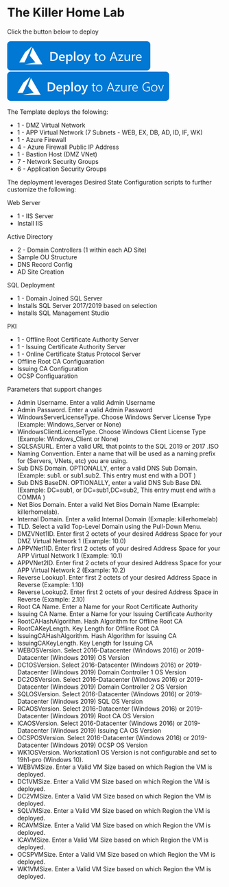 # The Killer Home Lab

Click the button below to deploy

[![Deploy To Azure](https://raw.githubusercontent.com/Azure/azure-quickstart-templates/master/1-CONTRIBUTION-GUIDE/images/deploytoazure.svg?sanitize=true)](https://portal.azure.com/#create/Microsoft.Template/uri/https%3A%2F%2Fraw.githubusercontent.com%2Felliottfieldsjr%2FKillerHomeLab%2FDevelopment%2FAzure-Firewall%2Fazuredeploy.json)
[![Deploy To Azure US Gov](https://raw.githubusercontent.com/Azure/azure-quickstart-templates/master/1-CONTRIBUTION-GUIDE/images/deploytoazuregov.svg?sanitize=true)](https://portal.azure.us/#create/Microsoft.Template/uri/https%3A%2F%2Fraw.githubusercontent.com%2Felliottfieldsjr%2FKillerHomeLab%2FDevelopment%2FAzure-Firewall%2Fazuredeploy.json)

The Template deploys the folowing:

- 1 - DMZ Virtual Network
- 1 - APP Virtual Network (7 Subnets - WEB, EX, DB, AD, ID, IF, WK)
- 1 - Azure Firewall
- 4 - Azure Firewall Public IP Address
- 1 - Bastion Host (DMZ VNet)
- 7 - Network Security Groups
- 6 - Application Security Groups

The deployment leverages Desired State Configuration scripts to further customize the following:

Web Server
- 1 - IIS Server
- Install IIS

Active Directory
- 2 - Domain Controllers (1 within each AD Site)
- Sample OU Structure
- DNS Record Config
- AD Site Creation

SQL Deployment
- 1 - Domain Joined SQL Server
- Installs SQL Server 2017/2019 based on selection
- Installs SQL Management Studio

PKI
- 1 - Offline Root Certificate Authority Server
- 1 - Issuing Certificate Authority Server
- 1 - Online Certificate Status Protocol Server
- Offline Root CA Configuaration
- Issuing CA Configuration
- OCSP Configuaration

Parameters that support changes
- Admin Username.  Enter a valid Admin Username
- Admin Password.  Enter a valid Admin Password
- WindowsServerLicenseType.  Choose Windows Server License Type (Example:  Windows_Server or None)
- WindowsClientLicenseType.  Choose Windows Client License Type (Example:  Windows_Client or None)
- SQLSASURL.  Enter a valid URL that points to the SQL 2019 or 2017 .ISO
- Naming Convention. Enter a name that will be used as a naming prefix for (Servers, VNets, etc) you are using.
- Sub DNS Domain.  OPTIONALLY, enter a valid DNS Sub Domain. (Example:  sub1. or sub1.sub2.    This entry must end with a DOT )
- Sub DNS BaseDN.  OPTIONALLY, enter a valid DNS Sub Base DN. (Example:  DC=sub1, or DC=sub1,DC=sub2,    This entry must end with a COMMA )
- Net Bios Domain.  Enter a valid Net Bios Domain Name (Example:  killerhomelab).
- Internal Domain.  Enter a valid Internal Domain (Exmaple:  killerhomelab)
- TLD.  Select a valid Top-Level Domain using the Pull-Down Menu.
- DMZVNet1ID.  Enter first 2 octets of your desired Address Space for your DMZ Virtual Network 1 (Example:  10.0)
- APPVNet1ID.  Enter first 2 octets of your desired Address Space for your APP Virtual Network 1 (Example:  10.1)
- APPVNet2ID.  Enter first 2 octets of your desired Address Space for your APP Virtual Network 2 (Example:  10.2)
- Reverse Lookup1.  Enter first 2 octets of your desired Address Space in Reverse (Example:  1.10)
- Reverse Lookup2.  Enter first 2 octets of your desired Address Space in Reverse (Example:  2.10)
- Root CA Name.  Enter a Name for your Root Certificate Authority
- Issuing CA Name.  Enter a Name for your Issuing Certificate Authority
- RootCAHashAlgorithm.  Hash Algorithm for Offline Root CA
- RootCAKeyLength.  Key Length for Offline Root CA
- IssuingCAHashAlgorithm.  Hash Algorithm for Issuing CA
- IssuingCAKeyLength.  Key Length for Issuing CA
- WEBOSVersion.  Select 2016-Datacenter (Windows 2016) or 2019-Datacenter (Windows 2019) OS Version
- DC1OSVersion.  Select 2016-Datacenter (Windows 2016) or 2019-Datacenter (Windows 2019) Domain Controller 1 OS Version
- DC2OSVersion.  Select 2016-Datacenter (Windows 2016) or 2019-Datacenter (Windows 2019) Domain Controller 2 OS Version
- SQLOSVersion.  Select 2016-Datacenter (Windows 2016) or 2019-Datacenter (Windows 2019) SQL OS Version
- RCAOSVersion.  Select 2016-Datacenter (Windows 2016) or 2019-Datacenter (Windows 2019) Root CA OS Version
- ICAOSVersion.  Select 2016-Datacenter (Windows 2016) or 2019-Datacenter (Windows 2019) Issuing CA OS Version
- OCSPOSVersion.  Select 2016-Datacenter (Windows 2016) or 2019-Datacenter (Windows 2019) OCSP OS Version
- WK1OSVersion.  Workstation1 OS Version is not configurable and set to 19h1-pro (Windows 10).
- WEBVMSize.  Enter a Valid VM Size based on which Region the VM is deployed.
- DC1VMSize.  Enter a Valid VM Size based on which Region the VM is deployed.
- DC2VMSize.  Enter a Valid VM Size based on which Region the VM is deployed.
- SQLVMSize.  Enter a Valid VM Size based on which Region the VM is deployed.
- RCAVMSize.  Enter a Valid VM Size based on which Region the VM is deployed.
- ICAVMSize.  Enter a Valid VM Size based on which Region the VM is deployed.
- OCSPVMSize.  Enter a Valid VM Size based on which Region the VM is deployed.
- WK1VMSize.  Enter a Valid VM Size based on which Region the VM is deployed.
